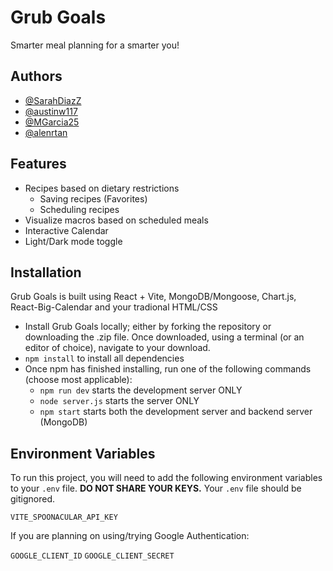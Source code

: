 
# Grub Goals
Smarter meal planning for a smarter you!


## Authors

- [@SarahDiazZ](https://github.com/SarahDiazZ)
- [@austinw117](https://github.com/austinw117)
- [@MGarcia25](https://github.com/MGarcia25)
- [@alenrtan](https://github.com/alenrtan)


## Features

- Recipes based on dietary restrictions
    - Saving recipes (Favorites)
    - Scheduling recipes
- Visualize macros based on scheduled meals
- Interactive Calendar
- Light/Dark mode toggle


## Installation
Grub Goals is built using React + Vite, MongoDB/Mongoose, Chart.js, React-Big-Calendar and your tradional HTML/CSS

- Install Grub Goals locally; either by forking the repository or downloading the .zip file. Once downloaded, using a terminal (or an editor of choice), navigate to your download. 
- `npm install` to install all dependencies
- Once npm has finished installing, run one of the following commands (choose most applicable):
  - `npm run dev` starts the development server ONLY
  - `node server.js` starts the server ONLY
  - `npm start` starts both the development server and backend server (MongoDB)
    
## Environment Variables

To run this project, you will need to add the following environment variables to your `.env` file. **DO NOT SHARE YOUR KEYS.** Your `.env` file should be gitignored.

`VITE_SPOONACULAR_API_KEY`

If you are planning on using/trying Google Authentication:

`GOOGLE_CLIENT_ID`
`GOOGLE_CLIENT_SECRET`

